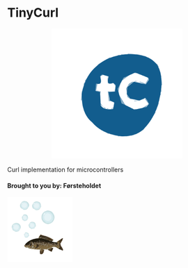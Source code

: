 # TinyCurl
<p align="center">
  <img height="300px" width="300px" src="assets/animated_logo.svg"/>
</p>
Curl implementation for microcontrollers



#### Brought to you by: Førsteholdet
<p align="left">
  <img height="150px" width="150px" src="assets/logo_fish_animated.svg"/>
</p>
